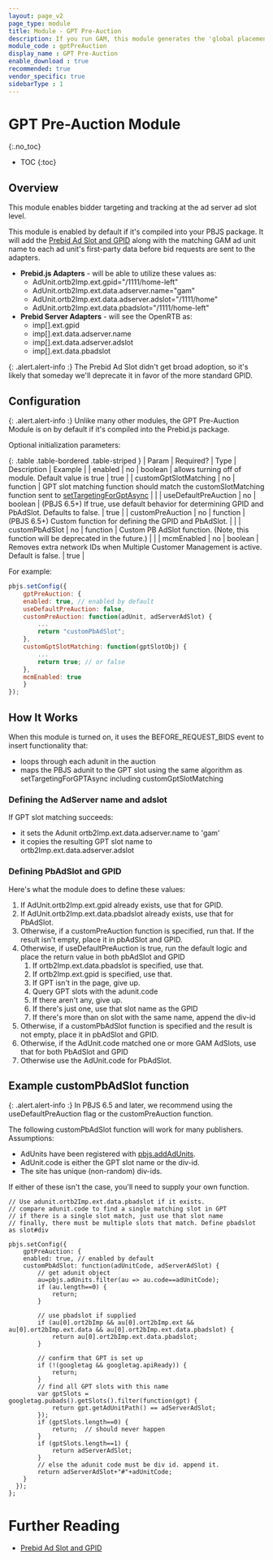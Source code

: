 ```yaml
---
layout: page_v2
page_type: module
title: Module - GPT Pre-Auction
description: If you run GAM, this module generates the 'global placement id' that's becoming required for successful auctions.
module_code : gptPreAuction
display_name : GPT Pre-Auction
enable_download : true
recommended: true
vendor_specific: true
sidebarType : 1
---
```


# GPT Pre-Auction Module

{:.no_toc}

* TOC
{:toc}

## Overview

This module enables bidder targeting and tracking at the ad server ad slot level.

This module is enabled by default if it's compiled into your PBJS package. It will add the [Prebid Ad Slot and GPID](/features/pbAdSlot.html) along with the matching GAM ad unit name to each ad unit's first-party data before bid requests are sent to the adapters.

* **Prebid.js Adapters** - will be able to utilize these values as:
  * AdUnit.ortb2Imp.ext.gpid="/1111/home-left"
  * AdUnit.ortb2Imp.ext.data.adserver.name="gam"
  * AdUnit.ortb2Imp.ext.data.adserver.adslot="/1111/home"
  * AdUnit.ortb2Imp.ext.data.pbadslot="/1111/home-left"
* **Prebid Server Adapters** - will see the OpenRTB as:
  * imp[].ext.gpid
  * imp[].ext.data.adserver.name
  * imp[].ext.data.adserver.adslot
  * imp[].ext.data.pbadslot

{: .alert.alert-info :}
The Prebid Ad Slot didn't get broad adoption, so it's likely that
someday we'll deprecate it in favor of the more standard GPID.

## Configuration

{: .alert.alert-info :}
Unlike many other modules, the GPT Pre-Auction Module is on by default if it's compiled
into the Prebid.js package.

Optional initialization parameters:

{: .table .table-bordered .table-striped }
| Param | Required? | Type | Description | Example |
| enabled | no | boolean | allows turning off of module. Default value is true | true |
| customGptSlotMatching | no | function | GPT slot matching function should match the customSlotMatching function sent to [setTargetingForGptAsync](/dev-docs/publisher-api-reference/setTargetingForGPTAsync.html) | |
| useDefaultPreAuction | no | boolean | (PBJS 6.5+) If true, use default behavior for determining GPID and PbAdSlot. Defaults to false. | true |
| customPreAuction | no | function | (PBJS 6.5+) Custom function for defining the GPID and PbAdSlot. | |
| customPbAdSlot | no | function | Custom PB AdSlot function. (Note, this function will be deprecated in the future.) | |
| mcmEnabled | no | boolean | Removes extra network IDs when Multiple Customer Management is active. Default is false. | true |

For example:

```javascript
pbjs.setConfig({
    gptPreAuction: {
    enabled: true, // enabled by default
    useDefaultPreAuction: false,
    customPreAuction: function(adUnit, adServerAdSlot) {
        ...
        return "customPbAdSlot";
    },
    customGptSlotMatching: function(gptSlotObj) {
        ...
        return true; // or false
    },
    mcmEnabled: true
    }
});
```

## How It Works

When this module is turned on, it uses the BEFORE_REQUEST_BIDS event to insert functionality that:

- loops through each adunit in the auction
- maps the PBJS adunit to the GPT slot using the same algorithm as setTargetingForGPTAsync including customGptSlotMatching

### Defining the AdServer name and adslot

If GPT slot matching succeeds:

- it sets the Adunit ortb2Imp.ext.data.adserver.name to 'gam'
- it copies the resulting GPT slot name to ortb2Imp.ext.data.adserver.adslot

### Defining PbAdSlot and GPID

Here's what the module does to define these values:

1. If AdUnit.ortb2Imp.ext.gpid already exists, use that for GPID.
1. If AdUnit.ortb2Imp.ext.data.pbadslot already exists, use that for PbAdSlot.
1. Otherwise, if a customPreAuction function is specified, run that. If the result isn't empty, place it in pbAdSlot and GPID.
1. Otherwise, if useDefaultPreAuction is true, run the default logic and place the return value in both pbAdSlot and GPID
    1. If ortb2Imp.ext.data.pbadslot is specified, use that.
    1. If ortb2Imp.ext.gpid is specified, use that.
    1. If GPT isn't in the page, give up.
    1. Query GPT slots with the adunit.code
    1. If there aren't any, give up.
    1. If there's just one, use that slot name as the GPID
    1. If there's more than on slot with the same name, append the div-id
1. Otherwise, if a customPbAdSlot function is specified and the result is not empty, place it in pbAdSlot and GPID.
1. Otherwise, if the AdUnit.code matched one or more GAM AdSlots, use that for both PbAdSlot and GPID
1. Otherwise use the AdUnit.code for PbAdSlot.


## Example customPbAdSlot function

{: .alert.alert-info :}
In PBJS 6.5 and later, we recommend using the useDefaultPreAuction flag or the customPreAuction function.

The following customPbAdSlot function will work for many publishers. Assumptions:
- AdUnits have been registered with [pbjs.addAdUnits](/dev-docs/publisher-api-reference/addAdUnits.html).
- AdUnit.code is either the GPT slot name or the div-id.
- The site has unique (non-random) div-ids.

If either of these isn't the case, you'll need to supply your own function.

```
// Use adunit.ortb2Imp.ext.data.pbadslot if it exists.
// compare adunit.code to find a single matching slot in GPT
// if there is a single slot match, just use that slot name
// finally, there must be multiple slots that match. Define pbadslot as slot#div

pbjs.setConfig({
    gptPreAuction: {
    enabled: true, // enabled by default
    customPbAdSlot: function(adUnitCode, adServerAdSlot) {
        // get adunit object
        au=pbjs.adUnits.filter(au => au.code==adUnitCode);
        if (au.length==0) {
            return;
        }

        // use pbadslot if supplied
        if (au[0].ort2bImp && au[0].ort2bImp.ext && au[0].ort2bImp.ext.data && au[0].ort2bImp.ext.data.pbadslot) {
            return au[0].ort2bImp.ext.data.pbadslot;
        }

        // confirm that GPT is set up
        if (!(googletag && googletag.apiReady)) {
            return;
        }
        // find all GPT slots with this name
        var gptSlots = googletag.pubads().getSlots().filter(function(gpt) {
            return gpt.getAdUnitPath() == adServerAdSlot;
        });
        if (gptSlots.length==0) {
            return;  // should never happen
        }
        if (gptSlots.length==1) {
            return adServerAdSlot;
        }
        // else the adunit code must be div id. append it.
        return adServerAdSlot+"#"+adUnitCode;
    }
  });
};
```

# Further Reading
- [Prebid Ad Slot and GPID](/features/pbAdSlot.html)
